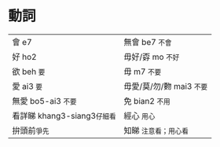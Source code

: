 # 動詞

|  |  |
| :--- | :--- |
| 會 e7 | 無會 be7 `不會` |
| 好 ho2 | 毋好/孬 mo `不好` |
| 欲 beh `要` | 毋 m7 `不要` |
| 愛 ai3 `要` | 毋愛/莫/勿/覅 mai3 `不要` |
| 無愛 bo5-ai3 `不要` | 免 bian2 `不用` |
| 看詳睇 khang3-siang3`仔細看` | 經心 `用心` |
| 拚頭前`爭先` | 知睇 `注意看；用心看` |

